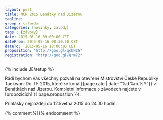 ```yaml
---
layout: post
title: MČR 2015 Benátky nad Jizerou
tagline: 
group : calendar
categories: [novinky, zavody]
tags : [závody]
date: 2015-05-16 09:00:00 CET
dateFrom: 2015-05-16 08:30:00 CET
dateTo:  2015-05-16 18:00:00 CET
proposition: "http://goo.gl/qcbHzG"
registration: "http://goo.gl/Qrm72"
---
```

{% include JB/setup %}

Rádi bychom Vás všechny pozvali na otevřené Mistrovství České Republiky Taekwon-Do ITF 2015, které se koná {{page.date | date: "%d.%m.%Y"}} v Benátkách nad Jizerou.
Kompletní informace o závodech najdete v [propozicích]({{ page.proposition }}).

Přihlášky nejpozději do 12.května 2015 do 24.00 hodin.

{% comment %}<!--
Dále je zde již finální [seznam přihlášených účastníků]({{ page.registration }}) za naši školu.
-->{% endcomment %}
